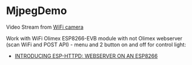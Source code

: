 MjpegDemo
=========

Video Stream from [WiFi camera](https://github.com/Ignat99/msp/tree/feature/mspcam)

Work with WiFi Olimex ESP8266-EVB module with not Olimex webserver (scan WiFi and POST API) - menu and 2 button on and off for control light:
* [INTRODUCING ESP-HTTPD: WEBSERVER ON AN ESP8266](http://www.esp8266.com/viewtopic.php?f=6&t=376)

